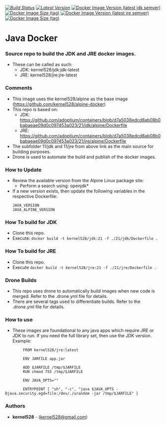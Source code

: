 _[![Build Status](http://drone.kernelsanders.biz:8080/api/badges/kernel528/java-docker/status.svg)](http://drone.kernelsanders.biz:8080/kernel528/java-docker)_
_[![Latest Version](https://img.shields.io/github/v/tag/kernel528/java-docker)](https://github.com/kernel528/java-docker/releases/latest)_
[![Docker Image Version (latest jdk semver)](https://img.shields.io/docker/v/kernel528/jdk?sort=semver)](https://hub.docker.com/r/kernel528/jdk)
[![Docker Image Size (tag)](https://img.shields.io/docker/image-size/kernel528/jdk/jdk-latest)](https://hub.docker.com/r/kernel528/jdk/jdk-latest)
[![Docker Image Version (latest jre semver)](https://img.shields.io/docker/v/kernel528/jre?sort=semver)](https://hub.docker.com/r/kernel528/jre)
[![Docker Image Size (tag)](https://img.shields.io/docker/image-size/kernel528/jre/jre-latest)](https://hub.docker.com/r/kernel528/jre/jre-latest)


# Java Docker
### Source repo to build the JDK and JRE docker images.
- These can be called as such:
  - JDK:  kernel528/jdk:jdk-latest
  - JRE:  kernel528/jre:jre-latest

### Comments
- This image uses the kernel528/alpine as the base image (https://github.com/kernel528/alpine-docker)
- This repo is based on:
  - JDK: https://github.com/adoptium/containers/blob/d7a5038edcd8ab08b0babaeae09d0c097453a023/21/jdk/alpine/Dockerfile
  - JRE: https://github.com/adoptium/containers/blob/d7a5038edcd8ab08b0babaeae09d0c097453a023/21/jre/alpine/Dockerfile
- The subfolder 11/jdk and 11/jre from above link as the main source for building purposes.
- Drone is used to automate the build and publish of the docker images.

### How to Update
- Review the available version from the Alpine Linux package site:  
  - Perform a search using:  openjdk*
- If a new version exists, then update the following variables in the respective Dockerfile:
    ```
    JAVA_VERSION
    JAVA_ALPINE_VERSION
    ```

### How To build for JDK
- Clone this repo.
- Execute:  ```docker build -t kernel528/jdk:21 -f ./21/jdk/Dockerfile .```

### How To build for JRE
- Clone this repo.
- Execute ```docker build -t kernel528/jre:21 -f ./21/jre/Dockerfile .```

### Drone Builds
- This repo uses drone to automatically build images when new code is merged.  Refer to the .drone.yml file for details.  
- There are several tags used to differentiate builds.  Refer to the .drone.yml file for details.

### How to use
- These images are foundational to any java apps which require JRE or JDK to run.  If you need the full library set, then use the JDK version.  Example:
```
        FROM kernel528/jre:latest

        ENV JARFILE app.jar

        ADD $JARFILE /tmp/$JARFILE
        RUN chmod 755 /tmp/$JARFILE

        ENV JAVA_OPTS=""

        ENTRYPOINT [ "sh", "-c", "java $JAVA_OPTS -Djava.security.egd=file:/dev/./urandom -jar /tmp/$JARFILE" ]
```

### Authors
* **kernel528** - (kernel528@gmail.com)

